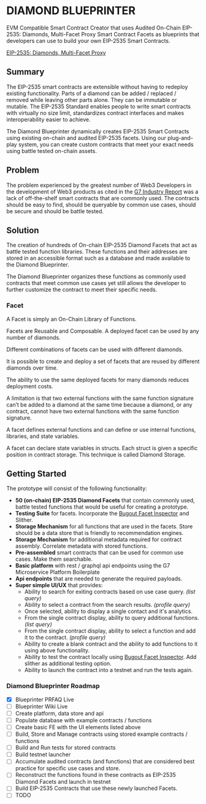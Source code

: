 # DIAMOND BLUEPRINTER

EVM Compatible Smart Contract Creator that uses Audited On-Chain EIP-2535: Diamonds, Multi-Facet Proxy
Smart Contract Facets as blueprints that developers can use to build your own EIP-2535 Smart Contracts.  

[EIP-2535: Diamonds, Multi-Facet Proxy](https://eips.ethereum.org/EIPS/eip-2535)

## Summary
The EIP-2535 smart contracts are extensible without having to redeploy existing functionality. 
Parts of a diamond can be added / replaced / removed while leaving other parts alone. 
They can be immutable or mutable. The EIP-2535 Standard enables people to write 
smart contracts with virtually no size limit, standardizes contract interfaces and 
makes interoperability easier to achieve.

The Diamond Blueprinter dynamically creates EIP-2535 Smart Contracts using existing on-chain and audited EIP-2535 
facets. Using our plug-and-play system, you can create custom contracts that meet your exact needs using battle tested on-chain assets.

## Problem
The problem experienced by the greatest number of Web3 Developers in the development of Web3 
products as cited in the [G7 Industry Report](#) was a lack of off-the-shelf smart contracts that are 
commonly used. The contracts should be easy to find, should be queryable by 
common use cases, should be secure and should be battle tested. 

## Solution
The creation of hundreds of On-chain EIP-2535 Diamond Facets that act as battle tested
function libraries. These functions and their addresses are stored in an accessible format such as a 
database and made available to the Diamond Blueprinter. 

The Diamond Blueprinter organizes these functions as commonly used contracts that meet common use cases
yet still allows the developer to further customize the contract to meet their specific 
needs.   

### Facet
A Facet is simply an On-Chain Library of Functions.

Facets are Reusable and Composable. A deployed facet can be used by any number of diamonds.

Different combinations of facets can be used with different diamonds.

It is possible to create and deploy a set of facets that are reused by different diamonds over time.

The ability to use the same deployed facets for many diamonds reduces deployment costs.

A limitation is that two external functions with the same function signature can’t be added to a diamond at the same 
time because a diamond, or any contract, cannot have two external functions with the same function signature.

A facet defines external functions and can define or use internal functions, libraries, and state variables.

A facet can declare state variables in structs. Each struct is given a specific position in contract storage. This technique is called Diamond Storage.


## Getting Started
The prototype will consist of the following functionality:
* **50 (on-chain) EIP-2535 Diamond Facets** that contain commonly used, battle tested functions that would be useful for creating a prototype.
* **Testing Suite** for facets. Incorporate the [Bugout Facet Inspector](https://github.com/bugout-dev/inspector-facet) and Slither.
* **Storage Mechanism** for all functions that are used in the facets. Store should be a data store that is friendly to recommendation engines.
* **Storage Mechanism** for additional metadata required for contract assembly. Correlate metadata with stored functions.
* **Pre-assembled** smart contracts that can be used for common use cases. Make them searchable.
* **Basic platform** with rest / graphql api endpoints using the G7 Microservice Platform Boilerplate
* **Api endpoints** that are needed to generate the required payloads.
* **Super simple UI/UX** that provides:
  * Ability to search for exiting contracts based on use case query. _(list query)_
  * Ability to select a contract from the search results. _(profile query)_
  * Once selected, ability to display a single contact and it's analytics. 
  * From the single contract display, ability to query additional functions. _(list query)_
  * From the single contract display, ability to select a function and add it to the contract. _(profile query)_
  * Ability to create a blank contract and the ability to add functions to it using above functionality.
  * Ability to test the contract locally using [Bugout Facet Inspector](https://github.com/bugout-dev/inspector-facet). Add slither as additional testing option.
  * Ability to launch the contract into a testnet and run the tests again.

### Diamond Blueprinter Roadmap

- [x] Blueprinter PRFAQ Live
- [ ] Blueprinter Wiki Live
- [ ] Create platform, data store and api
- [ ] Populate database with example contracts / functions
- [ ] Create basic FE with the UI elements listed above
- [ ] Build, Store and Manage contracts using stored example contracts / functions
- [ ] Build and Run tests for stored contracts
- [ ] Build testnet launcher 
- [ ] Accumulate audited contracts (and functions) that are considered best practice for specific use cases and store. 
- [ ] Reconstruct the functions found in these contracts as EIP-2535 Diamond Facets and launch in testnet
- [ ] Build EIP-2535 Contracts that use these newly launched Facets.
- [ ] TODO
